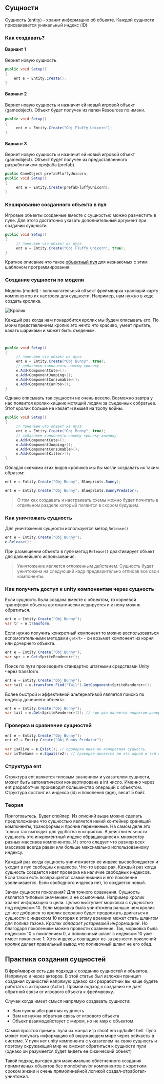 ## Сущности

Сущность (entity) - хранит информацию об объекте. Каждой сущности присваивается уникальный индекс (ID) 

### Как создавать?

#### Вариант 1
Вернет новую сущность.
```csharp
public void Setup()
{
    ent e = Entity.Create();
}
```
#### Вариант 2
Вернет новую сущность и назначит ей новый игровой объект (gameobject). Объект будет получен из папки Resources по имени.
```csharp
public void Setup()
{    
     ent e = Entity.Create("Obj Fluffy Unicorn");
}
```
#### Вариант 3
Вернет новую сущность и назначит ей новый игровой объект (gameobject). Объект будет получен из предоставленного разработчиком префаба (prefab).
```csharp
public GameObject prefabFluffyUnicorn;
public void Setup()
{    
     ent e = Entity.Create(prefabFluffyUnicorn);
}
```

### Кеширование созданного объекта в пул

Игровые объекты созданные вместе с сущностью можно разместить в пуле. Для этого достаточно указать дополнительный аргумент при создании сущности.
```csharp
public void Setup()
{    
     // помечаем что объект из пула
     ent e = Entity.Create("Obj Fluffy Unicorn", true);
}
```
Краткое описание что такое [объектный пул](https://ru.wikipedia.org/wiki/%D0%9E%D0%B1%D1%8A%D0%B5%D0%BA%D1%82%D0%BD%D1%8B%D0%B9_%D0%BF%D1%83%D0%BB) для незнакомых с этим шаблоном программирования.

### Создание сущности по модели
Модель (model) - вспомогательный объект фреймворка хранящий карту компонентов  их настроек для сущности.
Например, нам нужно в коде создать кролика.

![Кролик](https://i.gyazo.com/dc5859bf7bffa6954276844ed851afa4.png)

Каждый раз когда нам понадобится кролик мы будем описывать его. По моим представлением кролик это нечто что красиво, умеет прыгать, какать шариками и может быть съеденым. 
```csharp


public void Setup()
{    
     // помечаем что объект из пула
     ent e = Entity.Create("Obj Bunny", true);
     // добавляем компоненты нашему кролику
     e.Add<ComponentCute>();
     e.Add<ComponentJumping>();
     e.Add<ComponentConsumable>();
     e.Add<ComponentCanPoo>();
}
```
Однако описывать так сущности не очень весело. Возможно завтра у нас появится кролик-хищник мстящий людям за съеденных собратьев. Этот кролик больше не какает и вышел на тропу войны.

```csharp
public void Setup()
{    
     // помечаем что объект из пула
     ent e = Entity.Create("Obj Bunny", true);
     // добавляем компоненты нашему кролику-хищнику
     e.Add<ComponentCute>();
     e.Add<ComponentJumping>();
     e.Add<ComponentConsumable>();
     e.Add<ComponentKiller>();
}
```

Обладая схемами этих видов кроликов мы бы могли создавать их таким образом:

```csharp
ent e = Entity.Create("Obj Bunny", Blueprints.Bunny);
```
```csharp
ent e = Entity.Create("Obj Bunny", Blueprints.BunnyPredator);
```

> О том как создавать и настраивать схемы можно будет почитать в отдельном разделе который появится в скором будущем.


### Как уничтожать сущность
Для уничтожения сущности используется метод ```Release()```
```csharp
ent e = Entity.Create("Obj Bunny");
e.Release();
```
При размещении объекта в пуле метод ```Release()``` деактивирует объект для дальнейшего использования.

> Уничтожение является отложенным действием. Сущность будет уничтожена на следующий кадр предварительно отписав все свои компоненты.

### Как получить доступ к unity компонентам через сущность
Если сущность была создана вместе с объектом, то корневой трансформ объекта автоматически кешируется и к нему можно обратиться.
```csharp
ent e = Entity.Create("Obj Bunny");
var tr = e.transform;
```
Если нужно получить конкретный компонент то можно воспользоваться вспомогательными методами ```get<T>``` - он возьмет компонент из корня или дочернего объекта.
```csharp
ent e = Entity.Create("Obj Bunny");
var spr = e.Get<SpriteRenderer>();
```
Поиск по пути производите стандартно штатными средствами Unity через transform.
```csharp
ent e = Entity.Create("Obj Bunny");
var tail = e.transform.Find("Tail").GetComponent<SpriteRenderer>();
```
Более быстрой и эффективной альтернативой является поиско по индексу дочернего объекта. 
```csharp
ent e = Entity.Create("Obj Bunny");
var tail = e.Get<SpriteRenderer>(2); // где два является индексом дочернего объекта в кролике. Допустим, это хвостик.
```

### Проверка и сравнение сущностей

```csharp
ent e = Entity.Create("Obj Bunny");
ent e2 = Entity.Create("Obj Bunny Predator");
			
var isAlive = e.Exist(); // проверка жива ли конкретная сущность.
var isTheSame = e.Equals(e2); // проверка является ли это одной и той же сущностью.
```


### Структура ent
Структура ent является типовым значением и указателем сущности, может быть автоматически конвертирована в int число.  Именно через ent разработчик производит большинство операций с объектом. Структура состоит из индекса (id) и поколения (age), весит 5 байт.


### Теория
Приготовьтесь. Будет спойлер. Из описний выше можно сделать предположение что сущностью является некий контейнер хранящий компоненты, трансформы и прочие переменные. На самом деле это только так выглядит для удобства восприятия. В действительности сущность это инкрементный индекс обращающиеся к множеству разных массивов компонентов. Из этого следует что размер всех массивов всегда равен или больше максимально использованному индексу.

Каждый раз когда сущность уничтожается ее индекс высвобождается и уходит в пул свободных индексов. Что-то вроде рая.
Каждый раз когда сущность создается идет проверка на наличие свободных индексов. Если такой есть возвращается самый нижний и его поколение увеличивается. Если свободного индекса нет, то создается новый.

Зачем сущности поколения? Для точного сравнения. Сущность является типовым значением, а не ссылочным. Например кролик хранит информацию о цели. Целью выступает морковка с сущностью под индексом 10. Если морковка была уничтожена раньше чем кролик до нее добрался то кролик всеравно будет продолжать двигаться к cущности с индексом 10 которая к этому времени может стать шлангом для полива газона. _Кролик обладает устаревшей информацией_. Но благодаря поколениям можно провести сравнение. Так, морковка была индексом 10 с поколением 0, а поливочный шланг с индексом 10 уже имеет поколение 1. Хотя индексы совпадают из-за разности поколений кролик делает правильный вывод что поливочный шланг не его обед.


## Практика создания сущностей
В фреймворке есть два подхода к созданию сущностей и объектов. Напрямую и через акторов. В этой статье был изложен принцип создания сущностей напрямую однако как разработчик вы чаще будете работать с акторами (Actor). Прямой подход к созданию не дает обратной связи от игрового объекта к фреймворку.

Случаи когда имеет смысл напрямую создавать сущности:
- Вам нужна абстрактная сущность
- Вам не нужна обратная связь от игрового объекта
- Объект взаимодействует с миром, но не мир с объектом.

Самый простой пример: пули из жанра игр shoot em up/bullet hell. Пуля может получать информацию об окружающем мире через рейкасты в системе. У пули нет unity компонента с указателем на свою сущность и поэтому окружающий мир не сможет обратиться к сущности пули (однако он разумеется будет видеть ее физический объект) 

Такой подход выгоден для максимально облегченного создания  примитивных объектов без monobehavior компонентов с коротким сроком жизни и очень прямолинейной логикой создал-отработал-уничтожил. 